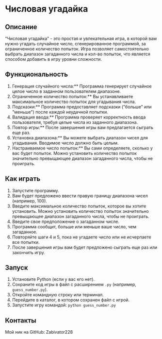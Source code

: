 # Числовая угадайка

## Описание

"Числовая угадайка" - это простая и увлекательная игра, в которой вам нужно угадать случайное число, сгенерированное программой, за ограниченное количество попыток. Игра позволяет самостоятельно выбрать диапазон загаданного числа и кол-во попыток, что является способом добавить в игру уровни сложности.

## Функциональность

1. Генерация случайного числа:** Программа генерирует случайное целое число в заданном пользователем диапазоне.
2. Ограниченное количество попыток:** Вы устанавливаете максимальное количество попыток для угадывания числа.
3. Подсказки:** Программа предоставляет подсказки ("больше" или "меньше") после каждой неудачной попытки.
4. Валидация ввода:** Программа проверяет корректность ввода пользователя, требуя целые числа из заданного диапазона.
5. Повтор игры:** После завершения игры вам предлагается сыграть еще раз.
6. Установка диапазона:** Вы можете выбрать диапазон чисел для угадывания. Вводимое число должно быть целым.
7. Настраиваемое число попыток:** Вы сами определяете, сколько у вас будет попыток. Можно установить количество попыток значительно превыщающее диапазон загаданного числа, чтобы не проиграть.

## Как играть

1.  Запустите программу.
2.  Вам будет предложено ввести правую границу диапазона чисел (например, 100).
3.  Введите максимальное количество попыток, которое вы хотите установить. Можно установить количество попыток значительно превыщающее диапазон загаданного числа, чтобы не проиграть.
4.  Введите свое предположение о загаданном числе.
5.  Программа сообщит, больше или меньше ваше число, чем загаданное.
6.  Повторяйте шаги 4 и 5, пока не угадаете число или не исчерпаете все попытки.
7.  После завершения игры вам будет предложено сыграть еще раз или закончить игру.

## Запуск

1.  Установите Python (если у вас его нет).
2.  Сохраните код игры в файл с расширением `.py` (например, `guess_number.py`).
3.  Откройте командную строку или терминал.
4.  Перейдите в каталог, в котором сохранен файл с игрой.
5.  Запустите игру командой: `python guess_number.py`


## Контакты

Мой ник на GitHub: Zabivator228
